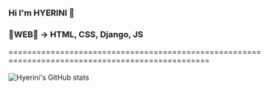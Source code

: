 ### Hi I'm HYERINI 👋

<!--
**HYERINI/HYERINI** is a ✨ _special_ ✨ repository because its `README.md` (this file) appears on your GitHub profile.

Here are some ideas to get you started:

- 🔭 I’m currently working on ...
- 🌱 I’m currently learning ...
- 👯 I’m looking to collaborate on ...
- 🤔 I’m looking for help with ...
- 💬 Ask me about ...
- 📫 How to reach me: ...
- 😄 Pronouns: ...
- ⚡ Fun fact: ...
-->

### 📖WEB📖 -> HTML, CSS, Django, JS
=================================================================================================
<br><br>
![Hyerini's GitHub stats](https://github-readme-stats.vercel.app/api?username=hyerini&show_icons=true&theme=radical)


